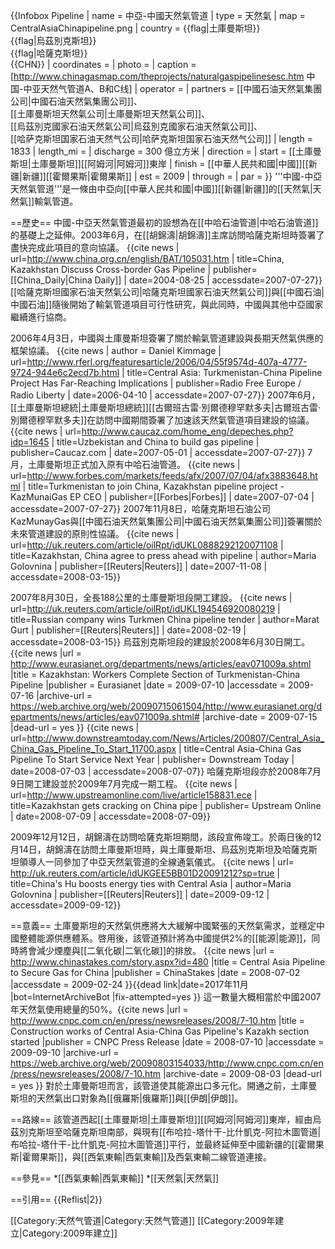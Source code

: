 {{Infobox Pipeline
| name         = 中亞-中國天然氣管道
| type         = 天然氣
| map          = CentralAsiaChinapipeline.png
| country      = {{flag|土庫曼斯坦}}<br />{{flag|烏茲別克斯坦}}<br />{{flag|哈薩克斯坦}}<br />{{CHN}}
| coordinates  = 
| photo        = 
| caption      = [http://www.chinagasmap.com/theprojects/naturalgaspipelinesesc.htm 中国-中亚天然气管道A、B和C线]
| operator     = 
| partners     = [[中國石油天然氣集團公司|中國石油天然氣集團公司]]、<br>[[土庫曼斯坦天然氣公司|土庫曼斯坦天然氣公司]]、<br>[[烏茲別克國家石油天然氣公司|烏茲別克國家石油天然氣公司]]、<br>[[哈萨克斯坦国家石油天然气公司|哈萨克斯坦国家石油天然气公司]]
| length       = 1833
| length_mi    = 
| discharge    = 300 億立方米
| direction    = 
| start        = [[土庫曼斯坦|土庫曼斯坦]][[阿姆河|阿姆河]]東岸
| finish       = [[中華人民共和國|中國]][[新疆|新疆]][[霍爾果斯|霍爾果斯]]
| est          = 2009
| through    = 
| par          = 
}}
'''中國-中亞天然氣管道'''是一條由中亞向[[中華人民共和國|中國]][[新疆|新疆]]的[[天然氣|天然氣]]輸氣管道。

==歷史==
中國-中亞天然氣管道最初的設想為在[[中哈石油管道|中哈石油管道]]的基礎上之延伸。2003年6月，在[[胡錦濤|胡錦濤]]主席訪問哈薩克斯坦時簽署了盡快完成此項目的意向協議。<ref name=china>
{{cite news
 | url=http://www.china.org.cn/english/BAT/105031.htm
 | title=China, Kazakhstan Discuss Cross-border Gas Pipeline
 | publisher=[[China_Daily|China Daily]]
 | date=2004-08-25
 | accessdate=2007-07-27}}
</ref> [[哈薩克斯坦國家石油天然氣公司|哈薩克斯坦國家石油天然氣公司]]與[[中國石油|中國石油]]隨後開始了輸氣管道項目可行性研究，與此同時，中國與其他中亞國家繼續進行協商。

2006年4月3日，中國與土庫曼斯坦簽署了關於輸氣管道建設與長期天然氣供應的框架協議。<ref name=rfere>
{{cite news
 | author = Daniel Kimmage
 | url=http://www.rferl.org/featuresarticle/2006/04/55f9574d-407a-4777-9724-944e6c2ecd7b.html
 | title=Central Asia: Turkmenistan-China Pipeline Project Has Far-Reaching Implications
 | publisher=Radio Free Europe / Radio Liberty
 | date=2006-04-10
 | accessdate=2007-07-27}}
</ref>2007年6月，[[土庫曼斯坦總統|土庫曼斯坦總統]][[古爾班古雷·別爾德穆罕默多夫|古爾班古雷·別爾德穆罕默多夫]]在訪問中國期間簽署了加速該天然氣管道項目建設的協議。<ref name=caucaz>
{{cite news
 | url=http://www.caucaz.com/home_eng/depeches.php?idp=1645
 | title=Uzbekistan and China to build gas pipeline
 | publisher=Caucaz.com
 | date=2007-05-01
 | accessdate=2007-07-27}}
</ref>  7月，土庫曼斯坦正式加入原有中哈石油管道。<ref name=forbes>
{{cite news
 | url=http://www.forbes.com/markets/feeds/afx/2007/07/04/afx3883648.html
 | title=Turkmenistan to join China, Kazakhstan pipeline project - KazMunaiGas EP CEO
 | publisher=[[Forbes|Forbes]]
 | date=2007-07-04
 | accessdate=2007-07-27}}
</ref>  2007年11月8日，哈薩克斯坦石油公司KazMunayGas與[[中國石油天然氣集團公司|中國石油天然氣集團公司]]簽署關於未來管道建設的原則性協議。<ref name=reuters2>
{{cite news
 | url=http://uk.reuters.com/article/oilRpt/idUKL0888292120071108
 | title=Kazakhstan, China agree to press ahead with pipeline
 | author=Maria Golovnina
 | publisher=[[Reuters|Reuters]]
 | date=2007-11-08
 | accessdate=2008-03-15}}
</ref>

2007年8月30日，全長188公里的土庫曼斯坦段開工建設。<ref name=reuters1>
{{cite news
 | url=http://uk.reuters.com/article/oilRpt/idUKL194546920080219
 | title=Russian company wins Turkmen China pipeline tender
 | author=Marat Gurt
 | publisher=[[Reuters|Reuters]]
 | date=2008-02-19
 | accessdate=2008-03-15}}
</ref>  烏茲別克斯坦段的建設於2008年6月30日開工。<ref name=eurasianet>{{cite news
 |url          = http://www.eurasianet.org/departments/news/articles/eav071009a.shtml
 |title        = Kazakhstan: Workers Complete Section of Turkmenistan-China Pipeline
 |publisher    = Eurasianet
 |date         = 2009-07-10
 |accessdate   = 2009-07-16
 |archive-url  = https://web.archive.org/web/20090715061504/http://www.eurasianet.org/departments/news/articles/eav071009a.shtml#
 |archive-date = 2009-07-15
 |dead-url     = yes
}}</ref><ref name=downstream2>
{{cite news
 | url=http://www.downstreamtoday.com/News/Articles/200807/Central_Asia_China_Gas_Pipeline_To_Start_11700.aspx
 | title=Central Asia-China Gas Pipeline To Start Service Next Year
 | publisher= Downstream Today
 | date=2008-07-03
 | accessdate=2008-07-07}}
</ref>  哈薩克斯坦段亦於2008年7月9日開工建設並於2009年7月完成一期工程。<ref name=upstream4>
{{cite news
 | url=http://www.upstreamonline.com/live/article158831.ece
 | title=Kazakhstan gets cracking on China pipe
 | publisher= Upstream Online
 | date=2008-07-09
 | accessdate=2008-07-09}}
</ref> 

2009年12月12日，胡錦濤在訪問哈薩克斯坦期間，該段宣佈竣工。於兩日後的12月14日，胡錦濤在訪問土庫曼斯坦時，與土庫曼斯坦、烏茲別克斯坦及哈薩克斯坦領導人一同參加了中亞天然氣管道的全線通氣儀式。<ref name=reuters121209>
{{cite news
 | url= http://uk.reuters.com/article/idUKGEE5BB01D20091212?sp=true
 | title=China's Hu boosts energy ties with Central Asia
 | author=Maria Golovnina
 | publisher=[[Reuters|Reuters]]
 | date=2009-09-12
 | accessdate=2009-09-12}}
</ref>

==意義==
土庫曼斯坦的天然氣供應將大大緩解中國緊張的天然氣需求，並穩定中國整體能源供應體系。啓用後，該管道預計將為中國提供2%的[[能源|能源]]，同時將會減少煙塵與[[二氧化碳|二氧化碳]]的排放。<ref name=chinastake> 
{{cite news
 |url        = http://www.chinastakes.com/story.aspx?id=480
 |title      = Central Asia Pipeline to Secure Gas for China
 |publisher  = ChinaStakes
 |date       = 2008-07-02
 |accessdate = 2009-02-24
}}{{dead link|date=2017年11月 |bot=InternetArchiveBot |fix-attempted=yes }}
</ref>
這一數量大概相當於中國2007年天然氣使用總量的50%。<ref>{{cite news
 |url          = http://www.cnpc.com.cn/en/press/newsreleases/2008/7-10.htm
 |title        = Construction works of Central Asia-China Gas Pipeline's Kazakh section started
 |publisher    = CNPC Press Release
 |date         = 2008-07-10
 |accessdate   = 2009-09-10
 |archive-url  = https://web.archive.org/web/20090803154033/http://www.cnpc.com.cn/en/press/newsreleases/2008/7-10.htm
 |archive-date = 2009-08-03
 |dead-url     = yes
}}</ref> 
對於土庫曼斯坦而言，該管道使其能源出口多元化。開通之前，土庫曼斯坦的天然氣出口對象為[[俄羅斯|俄羅斯]]與[[伊朗|伊朗]]。

==路線==
該管道西起[[土庫曼斯坦|土庫曼斯坦]][[阿姆河|阿姆河]]東岸，經由烏茲別克斯坦至哈薩克斯坦南部，與現有[[布哈拉-塔什干-比什凱克-阿拉木圖管道|布哈拉-塔什干-比什凱克-阿拉木圖管道]]平行，並最終延伸至中國新疆的[[霍爾果斯|霍爾果斯]]，與[[西氣東輸|西氣東輸]]及西氣東輸二線管道連接。

==參見==
*[[西氣東輸|西氣東輸]]
*[[天然氣|天然氣]]

==引用==
{{Reflist|2}}

[[Category:天然气管道|Category:天然气管道]]
[[Category:2009年建立|Category:2009年建立]]